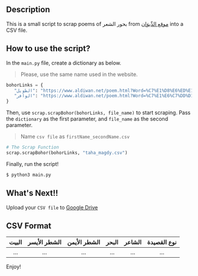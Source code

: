## Description
This is a small script to scrap poems of بحور الشعر from  [موقع الدِّيوَان](https://www.aldiwan.net/)  into a CSV file.

## How to use the script?
In the `main.py` file,
create a dictionary as below.
>Please, use the same name used in the website.
```python
bohorLinks = {
   "الطويل": "https://www.aldiwan.net/poem.html?Word=%C7%E1%D8%E6%ED%E1&Find=meaning",
   "الوافر": "https://www.aldiwan.net/poem.html?Word=%C7%E1%E6%C7%DD%D1&Find=meaning"
}
```
Then, use `scrap.scrapBohor(bohorLinks, file_name)` to start scraping.
Pass the `dictionary` as the first parameter, and `file_name` as the second parameter.
> Name `csv file` as `firstName_secondName.csv`
```python
# The Scrap Function
scrap.scrapBohor(bohorLinks, "taha_magdy.csv")
```
Finally, run the script!
```bash
$ python3 main.py
```
## What's Next!!
Upload your `CSV file` to [Google Drive](https://drive.google.com/drive/folders/0B92iyATPP9xIa2RwUWVPVkFCNmc)


## CSV Format
**البيت**|**الشطر الأيسر**|**الشطر الأيمن**|**البحر**|**الشاعر**|**نوع القصيدة**
:-----:|:-----:|:-----:|:-----:|:-----:|:-----:
...|...|...|...|...|...|

Enjoy!
